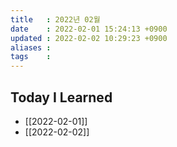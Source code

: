 ```yaml
---
title   : 2022년 02월 
date    : 2022-02-01 15:24:13 +0900
updated : 2022-02-02 10:29:23 +0900
aliases : 
tags    : 
---
```

## Today I Learned 
- [[2022-02-01]]
- [[2022-02-02]]
